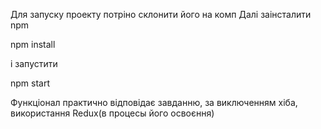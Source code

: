 Для запуску проекту потріно склонити його на комп
Далі заінсталити npm

npm install

і запустити

npm start

Функціонал практично відповідає завданню, за виключенням хіба, використання Redux(в процесы його освоєння)
